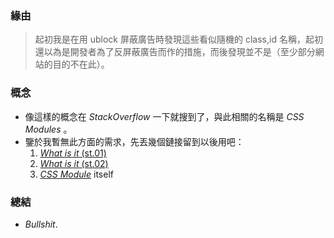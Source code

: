 ### 緣由
> 起初我是在用 ublock 屏蔽廣告時發現這些看似隨機的 class,id 名稱，起初還以為是開發者為了反屏蔽廣告而作的措施，而後發現並不是（至少部分網站的目的不在此）。

### 概念
- 像這樣的概念在 *StackOverflow* 一下就搜到了，與此相關的名稱是 *CSS Modules* 。
- 鑒於我暫無此方面的需求，先丟幾個鏈接留到以後用吧：
    1. [*What is it* (st.01)](https://stackoverflow.com/questions/38942184/random-characters-in-css-class-names)
    2. [*What is it* (st.02)](https://stackoverflow.com/questions/14746261/why-do-professional-made-websites-have-odd-id-and-class-names)
    2. [*CSS Module*](https://github.com/css-modules/css-modules) itself

### 總結
- *Bullshit*.